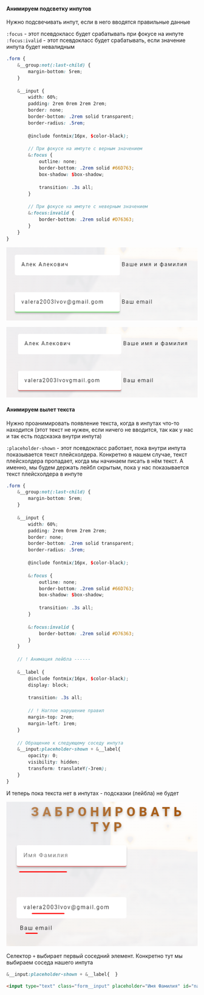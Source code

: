 #### Анимируем подсветку инпутов
Нужно подсвечивать инпут, если в него вводятся правильные данные

`:focus` - этот псевдокласс будет срабатывать при фокусе на инпуте 
`:focus:ivalid` - этот псевдокласс будет срабатывать, если значение инпута будет невалидным 

```SCSS
.form {
    &__group:not(:last-child) {
        margin-bottom: 5rem;
    }

    &__input {
        width: 60%;
        padding: 2rem 0rem 2rem 2rem;
        border: none;
        border-bottom: .2rem solid transparent;
        border-radius: .5rem;

        @include fontmix(16px, $color-black);

        // При фокусе на импуте с верным значением
        &:focus {
            outline: none;
            border-bottom: .2rem solid #66D763;
            box-shadow: $box-shadow;

            transition: .3s all;
        }

        // При фокусе на импуте с неверным значением
        &:focus:invalid {
            border-bottom: .2rem solid #D76363;
        }
    }
}
```

![](_png/4941a865190eac7207b38ced6ba665ac.png)

![](_png/34e2fc46c28ea47115879c12432f1085.png)


#### Анимируем вылет текста
Нужно проанимировать появление текста, когда в инпутах что-то находится (этот текст не нужен, если ничего не вводится, так как у нас и так есть подсказка внутри инпута)

`:placeholder-shown` - этот псевдокласс работает, пока внутри инпута показывается текст плейсхолдера. Конкретно в нашем случае, текст плейсхолдера пропадает, когда мы начинаем писать в нём текст. 
А именно, мы будем держать лейбл скрытым, пока у нас показывается текст плейсхолдера в инпуте

```SCSS
.form {
    &__group:not(:last-child) {
        margin-bottom: 5rem;
    }

    &__input {
        width: 60%;
        padding: 2rem 0rem 2rem 2rem;
        border: none;
        border-bottom: .2rem solid transparent;
        border-radius: .5rem;

        @include fontmix(16px, $color-black);

        &:focus {
            outline: none;
            border-bottom: .2rem solid #66D763;
            box-shadow: $box-shadow;

            transition: .3s all;
        }

        &:focus:invalid {
            border-bottom: .2rem solid #D76363;
        }
    }

	// ! Анимация лейбла ------

    &__label {
        @include fontmix(16px, $color-black);
        display: block;

        transition: .3s all;

        // ! Наглое нарушение правил
        margin-top: 2rem;
        margin-left: 1rem;
    }

    // Обращение к следующему соседу инпута 
    &__input:placeholder-shown + &__label{
        opacity: 0;
        visibility: hidden;
        transform: translateY(-3rem);
    }
}
```

И теперь пока текста нет в инпутах - подсказки (лейбла) не будет

![](_png/77f6137ca3babcc23c4036318b55c5cc.png)


Селектор `+` выбирает первый соседний элемент. Конкретно тут мы выбираем соседа нашего инпута
```SCSS
&__input:placeholder-shown + &__label{  }
```
```HTML
<input type="text" class="form__input" placeholder="Имя Фамилия" id="name" required>                                    <label for="name" class="form__label">Ваше имя и фамилия</label>
```